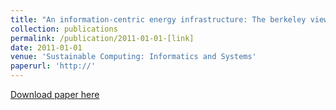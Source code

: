 ```yaml
---
title: "An information-centric energy infrastructure: The berkeley view"
collection: publications
permalink: /publication/2011-01-01-[link]
date: 2011-01-01
venue: 'Sustainable Computing: Informatics and Systems'
paperurl: 'http://'
---
```


<a href='http://'>Download paper here</a>
